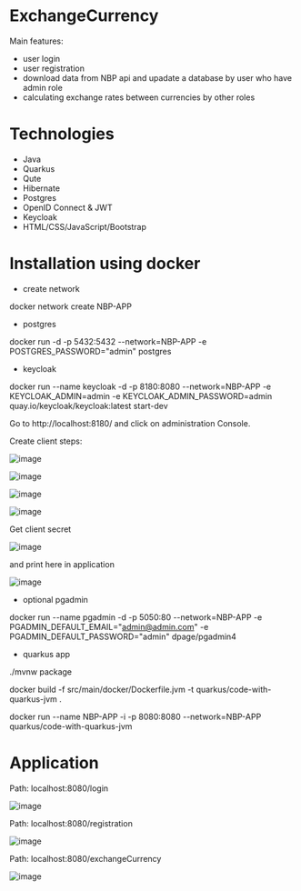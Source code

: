 # ExchangeCurrency

Main features:
- user login
- user registration
- download data from NBP api and upadate a database by user who have admin role
- calculating exchange rates between currencies by other roles

# Technologies

- Java
- Quarkus
- Qute
- Hibernate
- Postgres
- OpenID Connect & JWT
- Keycloak
- HTML/CSS/JavaScript/Bootstrap


# Installation using docker

- create network

 docker network create NBP-APP

- postgres

docker run -d -p 5432:5432 --network=NBP-APP -e POSTGRES_PASSWORD="admin" postgres

- keycloak

docker run --name keycloak -d -p 8180:8080 --network=NBP-APP
-e KEYCLOAK_ADMIN=admin
-e KEYCLOAK_ADMIN_PASSWORD=admin quay.io/keycloak/keycloak:latest start-dev

Go to http://localhost:8180/ and click on administration Console.

Create client steps:

![image](https://github.com/Matiu-dev/ExchangeCurrency/assets/73337576/bcee2a64-4160-4743-9fc5-b9c148a792de)

![image](https://github.com/Matiu-dev/ExchangeCurrency/assets/73337576/c822592c-94d7-43fc-8e94-7004447dcaa8)

![image](https://github.com/Matiu-dev/ExchangeCurrency/assets/73337576/1a503d5a-e759-4689-9b4c-a49ca86c8f79)

![image](https://github.com/Matiu-dev/ExchangeCurrency/assets/73337576/01c2bf84-d09e-48db-864e-dfcdd27a13a9)

Get client secret

![image](https://github.com/Matiu-dev/ExchangeCurrency/assets/73337576/46e51d55-3183-44ce-b046-6aa221cb310c)

and print here in application

![image](https://github.com/Matiu-dev/ExchangeCurrency/assets/73337576/7de327a2-d849-4c78-8961-8fef91327ae6)


- optional pgadmin

docker run --name pgadmin -d -p 5050:80 --network=NBP-APP
-e PGADMIN_DEFAULT_EMAIL="admin@admin.com"
-e PGADMIN_DEFAULT_PASSWORD="admin"  dpage/pgadmin4

- quarkus app

./mvnw package

docker build -f src/main/docker/Dockerfile.jvm -t quarkus/code-with-quarkus-jvm .

docker run --name NBP-APP -i -p 8080:8080 --network=NBP-APP quarkus/code-with-quarkus-jvm

# Application
Path: localhost:8080/login

![image](https://github.com/Matiu-dev/ExchangeCurrency/assets/73337576/1fe0d9cc-2ad8-411c-bdc9-7aed12787569)

Path: localhost:8080/registration

![image](https://github.com/Matiu-dev/ExchangeCurrency/assets/73337576/e9333810-88f8-4b8e-856e-8bd9ca3bc9c2)

Path: localhost:8080/exchangeCurrency

![image](https://github.com/Matiu-dev/ExchangeCurrency/assets/73337576/88dd6b97-8ff2-4dcb-a357-9a9caf9ddbcc)


